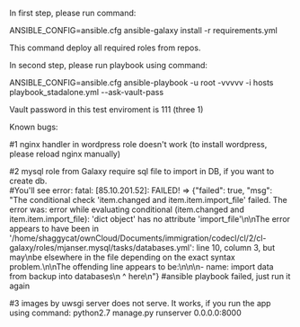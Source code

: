 In first step, please run command:

ANSIBLE_CONFIG=ansible.cfg  ansible-galaxy install -r requirements.yml

This command deploy all required roles from repos.

In second step, please run playbook using command:

ANSIBLE_CONFIG=ansible.cfg ansible-playbook -u root -vvvvv -i hosts playbook_stadalone.yml --ask-vault-pass

Vault password in this test enviroment is 111 (three 1)


Known bugs:

#1 nginx handler in wordpress role doesn't work (to install wordpress, please reload nginx manually)

#2 mysql role from Galaxy require sql file to import in DB, if you want to create db.  
#You'll see error:
fatal: [85.10.201.52]: FAILED! => {"failed": true, "msg": "The conditional check 'item.changed and item.item.import_file' failed. The error was: error while evaluating conditional (item.changed and item.item.import_file): 'dict object' has no attribute 'import_file'\n\nThe error appears to have been in '/home/shaggycat/ownCloud/Documents/immigration/codecl/cl/2/cl-galaxy/roles/mjanser.mysql/tasks/databases.yml': line 10, column 3, but may\nbe elsewhere in the file depending on the exact syntax problem.\n\nThe offending line appears to be:\n\n\n- name: import data from backup into databases\n  ^ here\n"}
#ansible playbook failed, just run it again

#3 images by uwsgi server does not serve. It works, if you run the app using command: 
python2.7 manage.py runserver 0.0.0.0:8000


